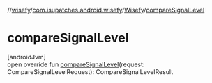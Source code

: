 //[wisefy](../../../index.md)/[com.isupatches.android.wisefy](../index.md)/[Wisefy](index.md)/[compareSignalLevel](compare-signal-level.md)

# compareSignalLevel

[androidJvm]\
open override fun [compareSignalLevel](compare-signal-level.md)(request: CompareSignalLevelRequest): CompareSignalLevelResult
